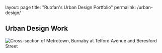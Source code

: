 layout: page
title: "Ruofan's Urban Design Portfolio"
permalink: /urban-design/

## Urban Design Work

![Cross-section of Metrotown, Burnaby at Telford Avenue and Beresford Street](/images/Metrotown_South_Final2.png "Cross-section of Metrotown, Burnaby at Telford Avenue and Beresford Street")
